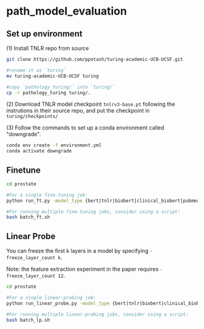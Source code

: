 # path_model_evaluation

## Set up environment
(1) Install TNLR repo from source
```bash
git clone https://github.com/ppotash/turing-academic-UCB-UCSF.git

#rename it as `turing`
mv turing-academic-UCB-UCSF turing

#copy `pathology_turing/` into `turing/`
cp -r pathology_turing turing/.
```
(2) Download TNLR model checkpoint `tnlrv3-base.pt` following the instrutions in their source repo, and put the checkpoint in `turing/checkpoints/`

(3) Follow the commands to set up a conda environment called "downgrade".
```bash
conda env create -f environment.yml
conda activate downgrade
```

## Finetune
```bash
cd prostate

#For a single fine-tuning job:
python run_ft.py -model_type {bert|tnlr|biobert|clinical_biobert|pubmed_bert} -run {0|1|2} -task {PrimaryGleason|SecondaryGleason|MarginStatusNone|SeminalVesicleNone}

#For running multiple fine-tuning jobs, consider using a script:
bash batch_ft.sh
```

## Linear Probe
You can freeze the first k layers in a model by specifying `-freeze_layer_count k`.

Note: the feature extraction experiment in the paper requires `-freeze_layer_count 12`.

```bash
cd prostate

#For a single linear-probing job:
python run_linear_probe.py -model_type {bert|tnlr|biobert|clinical_biobert|pubmef_bert} -run {0|1|2} -task {PrimaryGleason|SecondaryGleason|MarginStatusNone|SeminalVesicleNone} -freeze_layer_count {1-12}

#For running multiple linear-probing jobs, consider using a script:
bash batch_lp.sh
```
